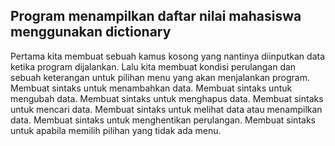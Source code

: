 ## Program menampilkan daftar nilai mahasiswa menggunakan dictionary
Pertama kita membuat sebuah kamus kosong yang nantinya diinputkan data ketika program dijalankan.
Lalu kita membuat kondisi perulangan dan sebuah keterangan untuk pilihan menu yang akan menjalankan program.
Membuat sintaks untuk menambahkan data.
Membuat sintaks untuk mengubah data.
Membuat sintaks untuk menghapus data.
Membuat sintaks untuk mencari data.
Membuat sintaks untuk melihat data atau menampilkan data.
Membuat sintaks untuk menghentikan perulangan.
Membuat sintaks untuk apabila memilih pilihan yang tidak ada menu.
